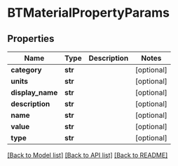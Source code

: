 # BTMaterialPropertyParams

## Properties
Name | Type | Description | Notes
------------ | ------------- | ------------- | -------------
**category** | **str** |  | [optional] 
**units** | **str** |  | [optional] 
**display_name** | **str** |  | [optional] 
**description** | **str** |  | [optional] 
**name** | **str** |  | [optional] 
**value** | **str** |  | [optional] 
**type** | **str** |  | [optional] 

[[Back to Model list]](../README.md#documentation-for-models) [[Back to API list]](../README.md#documentation-for-api-endpoints) [[Back to README]](../README.md)


